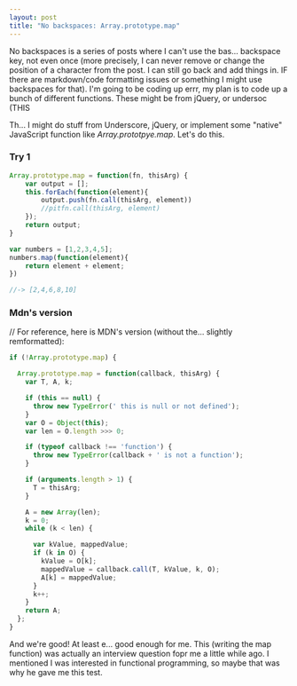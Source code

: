 ```yaml
---
layout: post
title: "No backspaces: Array.prototype.map"
---
```


No backspaces is a series of posts where I can't use the bas... backspace key, not even once (more precisely, I can never remove or change the position of a character from the post. I can still go back and add things in. IF there are markdown/code formatting issues or something I might use backspaces for that). I'm going to be coding up errr, my plan is to code up a bunch of different functions. These might be from jQuery, or undersoc (THIS

Th... I might do stuff from Underscore, jQuery, or implement some "native" JavaScript function like *Array.prototpye.map*. Let's do this.

### Try 1
```javascript
Array.prototype.map = function(fn, thisArg) {
    var output = [];
    this.forEach(function(element){
        output.push(fn.call(thisArg, element))
        //pitfn.call(thisArg, element)
    });
    return output;
}

var numbers = [1,2,3,4,5];
numbers.map(function(element){
    return element + element;
})

//-> [2,4,6,8,10]
```
### Mdn's version
// For reference, here is MDN's version (without the... slightly remformatted):

```javascript
if (!Array.prototype.map) {

  Array.prototype.map = function(callback, thisArg) {
    var T, A, k;

    if (this == null) {
      throw new TypeError(' this is null or not defined');
    }
    var O = Object(this);
    var len = O.length >>> 0;

    if (typeof callback !== 'function') {
      throw new TypeError(callback + ' is not a function');
    }

    if (arguments.length > 1) {
      T = thisArg;
    }

    A = new Array(len);
    k = 0;
    while (k < len) {

      var kValue, mappedValue;
      if (k in O) {
        kValue = O[k];
        mappedValue = callback.call(T, kValue, k, O);
        A[k] = mappedValue;
      }
      k++;
    }
    return A;
  };
}
```

And we're good! At least e... good enough for me. This (writing the map function) was actually an interview question fopr me a little while ago. I mentioned I was interested in functional programming, so maybe that was why he gave me this test.

